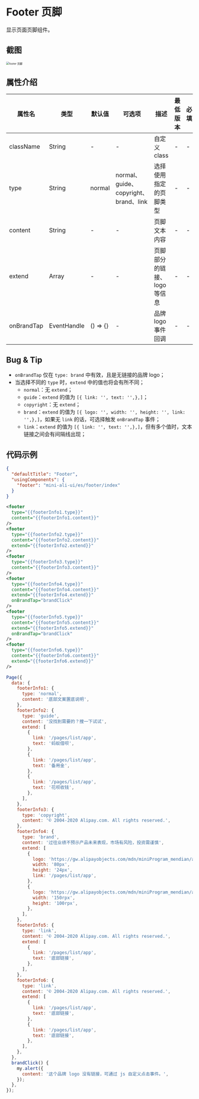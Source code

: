 # Footer 页脚

显示页面页脚组件。

## 截图
<img src="https://gw.alipayobjects.com/mdn/rms_ce4c6f/afts/img/A*T_pITIe8eqAAAAAAAAAAAABkARQnAQ" alt="footer 页脚" style="zoom:50%;" />

## 属性介绍

| 属性名 | 类型 | 默认值 | 可选项 | 描述 | 最低版本 | 必填 |
| ---- | ---- | ---- | ---- | ---- | ---- | ---- |
| className | String | - | - | 自定义 class | - | - |
| type | String | normal | normal、guide、copyright、brand、link | 选择使用指定的页脚类型 | - | - |
| content | String | - | - | 页脚文本内容 | - | - |
| extend | Array | - | - | 页脚部分的链接、logo 等信息 | - | - |
| onBrandTap | EventHandle | () => {} | - | 品牌 logo 事件回调 | - | - |

## Bug & Tip
* `onBrandTap` 仅在 `type: brand` 中有效，且是无链接的品牌 logo；
* 当选择不同的 `type` 时，`extend` 中的值也将会有所不同；
  * `normal`：无 `extend`；
  * `guide`：`extend` 的值为 `[{ link: '', text: '',},]`；
  * `copyright`：无 `extend`；
  * `brand`：`extend` 的值为 `[{ logo: '', width: '', height: '', link: '',},]`，如果无 `link` 的话，可选择触发 `onBrandTap` 事件；
  * `link`：`extend` 的值为 `[{ link: '', text: '',},]`，但有多个值时，文本链接之间会有间隔线出现；

## 代码示例

```json
{
  "defaultTitle": "Footer",
  "usingComponents": {
    "footer": "mini-ali-ui/es/footer/index"
  }
}
```

```xml
<footer 
  type="{{footerInfo1.type}}" 
  content="{{footerInfo1.content}}"
/>
<footer 
  type="{{footerInfo2.type}}" 
  content="{{footerInfo2.content}}"
  extend="{{footerInfo2.extend}}"
/>
<footer 
  type="{{footerInfo3.type}}" 
  content="{{footerInfo3.content}}"
/>
<footer 
  type="{{footerInfo4.type}}" 
  content="{{footerInfo4.content}}"
  extend="{{footerInfo4.extend}}"
  onBrandTap="brandClick"
/>
<footer 
  type="{{footerInfo5.type}}" 
  content="{{footerInfo5.content}}"
  extend="{{footerInfo5.extend}}"
  onBrandTap="brandClick"
/>
<footer 
  type="{{footerInfo6.type}}" 
  content="{{footerInfo6.content}}"
  extend="{{footerInfo6.extend}}"
/>
```

```javascript
Page({
  data: {
    footerInfo1: {
      type: 'normal',
      content: '底部文案置底说明',
    },
    footerInfo2: {
      type: 'guide',
      content: '没找到需要的？搜一下试试',
      extend: [
        {
          link: '/pages/list/app',
          text: '蚂蚁借呗',
        },
        {
          link: '/pages/list/app',
          text: '备用金',
        },
        {
          link: '/pages/list/app',
          text: '花呗收钱',
        },
      ],
    },
    footerInfo3: {
      type: 'copyright',
      content: '© 2004-2020 Alipay.com. All rights reserved.',
    },
    footerInfo4: {
      type: 'brand',
      content: '过往业绩不预示产品未来表现，市场有风险，投资需谨慎',
      extend: [
        {
          logo: 'https://gw.alipayobjects.com/mdn/miniProgram_mendian/afts/img/A*wiFYTo5I0m8AAAAAAAAAAABjAQAAAQ/original',
          width: '80px',
          height: '24px',
          link: '/pages/list/app',
        },
        {
          logo: 'https://gw.alipayobjects.com/mdn/miniProgram_mendian/afts/img/A*wiFYTo5I0m8AAAAAAAAAAABjAQAAAQ/original',
          width: '150rpx',
          height: '100rpx',
        },
      ],
    },
    footerInfo5: {
      type: 'link',
      content: '© 2004-2020 Alipay.com. All rights reserved.',
      extend: [
        {
          link: '/pages/list/app',
          text: '底部链接',
        },
      ],
    },
    footerInfo6: {
      type: 'link',
      content: '© 2004-2020 Alipay.com. All rights reserved.',
      extend: [
        {
          link: '/pages/list/app',
          text: '底部链接',
        },
        {
          link: '/pages/list/app',
          text: '底部链接',
        },
      ],
    },
  },
  brandClick() {
    my.alert({
      content: '这个品牌 logo 没有链接，可通过 js 自定义点击事件。',
    });
  },
});
```
